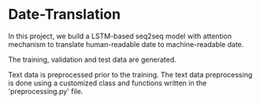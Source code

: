 # Date-Translation
In this project, we build a LSTM-based seq2seq model with attention mechanism to translate human-readable date to machine-readable date.

The training, validation and test data are generated.

Text data is preprocessed prior to the training. The text data preprocessing is done using a customized class and functions written in the 'preprocessing.py' file.
